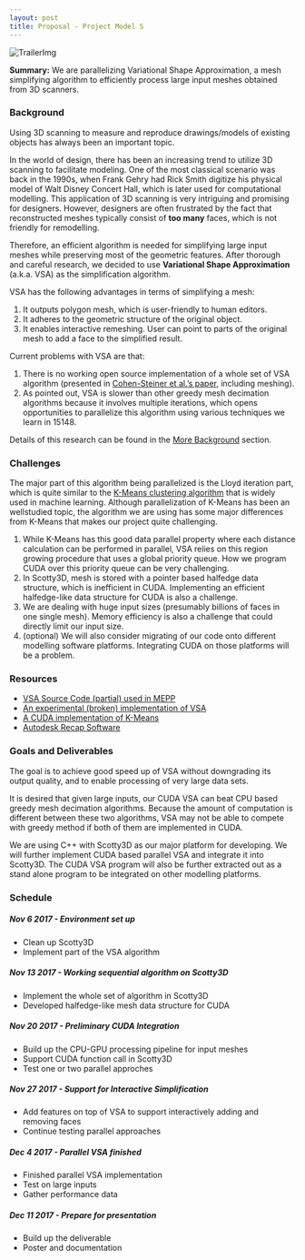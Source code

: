 ```yaml
---
layout: post
title: Proposal - Project Model S
---
```

![TrailerImg]({{site.rawurl}}/_images/trailer.png "Re-modelling of a 3D scanned building")
<div class="message">
  <b>Summary:</b> We are parallelizing Variational Shape Approximation, a mesh simplifying algorithm to 
  efficiently process large input meshes obtained from 3D scanners.
</div>

### Background
Using 3D scanning to measure and reproduce drawings/models of existing objects has always been an important topic.

In the world of design, there has been an increasing trend to utilize 3D scanning to facilitate modeling. One of the
most classical scenario was back in the 1990s, when Frank Gehry had Rick Smith digitize his physical model of 
Walt Disney Concert Hall, which is later used for computational modelling. This application of 3D scanning is very
intriguing and promising for designers. However, designers are often frustrated by the fact that reconstructed meshes
typically consist of **too many** faces, which is not friendly for remodelling.

Therefore, an efficient algorithm is needed for simplifying large input meshes while preserving most of the geometric
features. After thorough and careful research, we decided to use **Variational Shape Approximation** (a.k.a. VSA) as the 
simplification algorithm. 

VSA has the following advantages in terms of simplifying a mesh:
1.	It outputs polygon mesh, which is user-friendly to human editors.
2.	It adheres to the geometric structure of the original object.
3.	It enables interactive remeshing. User can point to parts of the original mesh to add a face to the simplified 
result.

Current problems with VSA are that:
1.	There is no working open source implementation of a whole set of VSA algorithm (presented in [Cohen-Steiner et al.’s
paper](https://hal.inria.fr/inria-00070632/file/RR-5371.pdf), including meshing).
2.	As pointed out, VSA is slower than other greedy mesh decimation algorithms because it involves multiple iterations,
which opens opportunities to parallelize this algorithm using various techniques we learn in 15148.

Details of this research can be found in the 
[More Background]({{site.baseurl}}more_background.html) section.

### Challenges
The major part of this algorithm being parallelized is the Lloyd iteration part, which is quite similar to the [K-Means
clustering algorithm](https://en.wikipedia.org/wiki/K-means_clustering) that is widely used in machine learning. 
Although parallelization of K-Means has been an wellstudied topic, the algorithm we are using has some major differences
from K-Means that makes our project quite challenging.

1. While K-Means has this good data parallel property where each distance calculation can be performed in parallel, VSA
relies on this region growing procedure that uses a global priority queue. How we program CUDA over this priority queue
can be very challenging.
2. In Scotty3D, mesh is stored with a pointer based halfedge data structure, which is inefficient in CUDA. Implementing
an efficient halfedge-like data structure for CUDA is also a challenge.
3. We are dealing with huge input sizes (presumably billions of faces in one single mesh). Memory efficiency is also a
challenge that could directly limit our input size.
4. (optional) We will also consider migrating of our code onto different modelling software platforms. Integrating CUDA on those
platforms will be a problem.
### Resources
* [VSA Source Code (partial) used in MEPP](https://github.com/MEPP-team/MEPP/blob/master/src/components/Segmentation/VSA/src/VSA_Component.cpp)
* [An experimental (broken) implementation of VSA](https://github.com/cnr-isti-vclab/meshlab/tree/master/src/plugins_experimental/filter_vsa)
* [A CUDA implementation of K-Means](https://github.com/src-d/kmcuda)
* [Autodesk Recap Software](https://www.autodesk.com/products/recap/overview)
### Goals and Deliverables
The goal is to achieve good speed up of VSA without downgrading its output quality, and to enable processing of very 
large data sets.

It is desired that given large inputs, our CUDA VSA can beat CPU based greedy mesh decimation algorithms. Because the
amount of computation is different between these two algorithms, VSA may not be able to compete with greedy method if
both of them are implemented in CUDA.

We are using C++ with Scotty3D as our major platform for developing. We will further implement CUDA based parallel VSA
and integrate it into Scotty3D. The CUDA VSA program will also be further extracted out as a stand alone program to be
integrated on other modelling platforms.

### Schedule
##### **Nov 6 2017** - Environment set up
- Clean up Scotty3D
- Implement part of the VSA algorithm
##### **Nov 13 2017** - Working sequential algorithm on Scotty3D
- Implement the whole set of algorithm in Scotty3D
- Developed halfedge-like mesh data structure for CUDA
##### **Nov 20 2017** - Preliminary CUDA Integration
- Build up the CPU-GPU processing pipeline for input meshes
- Support CUDA function call in Scotty3D
- Test one or two parallel approches
##### **Nov 27 2017** - Support for Interactive Simplification
- Add features on top of VSA to support interactively adding and removing faces
- Continue testing parallel approaches
##### **Dec 4 2017** - Parallel VSA finished
- Finished parallel VSA implementation
- Test on large inputs
- Gather performance data
##### **Dec 11 2017** - Prepare for presentation
- Build up the deliverable
- Poster and documentation
